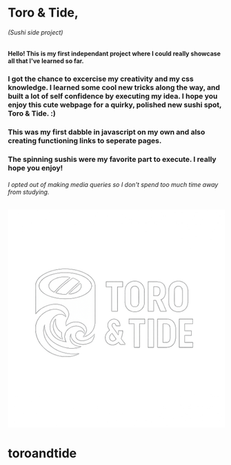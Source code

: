 # Toro & Tide,

###### (Sushi side project)

#### Hello! This is my first independant project where I could really showcase all that I've learned so far.

### I got the chance to excercise my creativity and my css knowledge. I learned some cool new tricks along the way, and built a lot of self confidence by executing my idea. I hope you enjoy this cute webpage for a quirky, polished new sushi spot, Toro & Tide. :)

### This was my first dabble in javascript on my own and also creating functioning links to seperate pages.

### The spinning sushis were my favorite part to execute. I really hope you enjoy!

###### I opted out of making media queries so I don't spend too much time away from studying.

![Toro and Tide logo](/images/toro-and-tide-logo-white.png)

# toroandtide
